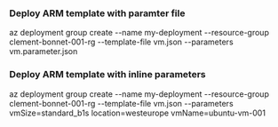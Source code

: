 ### Deploy ARM template with paramter file
az deployment group create --name my-deployment --resource-group clement-bonnet-001-rg --template-file vm.json --parameters vm.parameter.json

### Deploy ARM template with inline parameters
az deployment group create --name my-deployment --resource-group  clement-bonnet-001-rg --template-file vm.json --parameters vmSize=standard_b1s location=westeurope vmName=ubuntu-vm-001